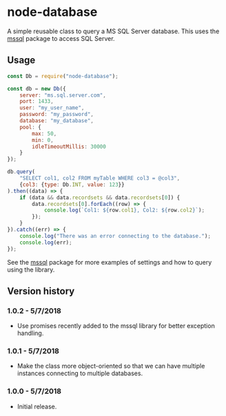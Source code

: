 # node-database
A simple reusable class to query a MS SQL Server database.  This uses the [mssql](https://github.com/tediousjs/node-mssql) package to access SQL Server.

## Usage
```javascript
const Db = require("node-database");

const db = new Db({
    server: "ms.sql.server.com",
    port: 1433,
    user: "my_user_name",
    password: "my_password",
    database: "my_database",
    pool: {
        max: 50,
        min: 0,
        idleTimeoutMillis: 30000
    }
});

db.query(
    "SELECT col1, col2 FROM myTable WHERE col3 = @col3",
    {col3: {type: Db.INT, value: 123}}
).then((data) => {
    if (data && data.recordsets && data.recordsets[0]) {
        data.recordsets[0].forEach((row) => {
            console.log(`Col1: ${row.col1}, Col2: ${row.col2}`);
        });
    }
}).catch((err) => {
    console.log("There was an error connecting to the database.");
    console.log(err);
});
```

See the [mssql](https://github.com/tediousjs/node-mssql) package for more examples of settings and how to query using the library.

## Version history

### 1.0.2 - 5/7/2018
* Use promises recently added to the mssql library for better exception handling.

### 1.0.1 - 5/7/2018
* Make the class more object-oriented so that we can have multiple instances connecting to multiple databases.

### 1.0.0 - 5/7/2018
* Initial release.
